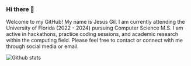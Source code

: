 ### Hi there 👋

Welcome to my GitHub! My name is Jesus Gil. I am currently attending the University of Florida (2022 - 2024) pursuing Computer Science M.S. I am active in hackathons, practice coding sessions, and academic research within the computing field. Please feel free to contact or connect with me through social media or email.


![Github stats](https://github-readme-stats.vercel.app/api?username=yourusername&theme=highcontrast&show_icons=true&count_private=true)
